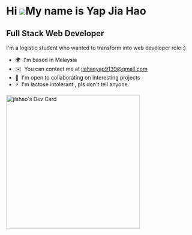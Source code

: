 Hi ![](https://user-images.githubusercontent.com/18350557/176309783-0785949b-9127-417c-8b55-ab5a4333674e.gif)My name is Yap Jia Hao
===================================================================================================================================

Full Stack Web Developer
------------------------

I'm a logistic student who wanted to transform into web developer role :)

*   🌍  I'm based in Malaysia
*   ✉️  You can contact me at [jiahaoyap9139@gmail.com](mailto:jiahaoyap9139@gmail.com)
*   🤝  I'm open to collaborating on interesting projects
*   ⚡  I'm lactose intolerant , pls don't tell anyone

<a href="https://app.daily.dev/hdes9139"><img src="https://api.daily.dev/devcards/v2/LN9E8lEl2fKxOPIRHDjlq.png?type=default&r=b9v" width="356" alt="jiahao's Dev Card"/></a>
